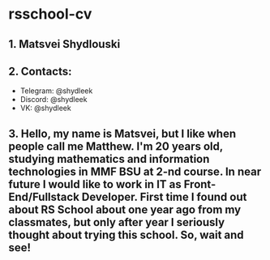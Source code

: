 # rsschool-cv

## 1. Matsvei Shydlouski

## 2. Contacts:
- Telegram: @shydleek
- Discord: @shydleek
- VK: @shydleek

## 3. Hello, my name is Matsvei, but I like when people call me Matthew. I'm 20 years old, studying mathematics and information technologies in MMF BSU at 2-nd course. In near future I would like to work in IT as Front-End/Fullstack Developer. First time I found out about RS School about one year ago from my classmates, but only after year I seriously thought about trying this school. So, wait and see!